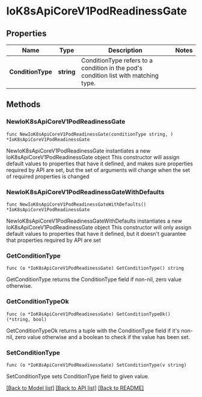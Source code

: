 # IoK8sApiCoreV1PodReadinessGate

## Properties

Name | Type | Description | Notes
------------ | ------------- | ------------- | -------------
**ConditionType** | **string** | ConditionType refers to a condition in the pod&#39;s condition list with matching type. | 

## Methods

### NewIoK8sApiCoreV1PodReadinessGate

`func NewIoK8sApiCoreV1PodReadinessGate(conditionType string, ) *IoK8sApiCoreV1PodReadinessGate`

NewIoK8sApiCoreV1PodReadinessGate instantiates a new IoK8sApiCoreV1PodReadinessGate object
This constructor will assign default values to properties that have it defined,
and makes sure properties required by API are set, but the set of arguments
will change when the set of required properties is changed

### NewIoK8sApiCoreV1PodReadinessGateWithDefaults

`func NewIoK8sApiCoreV1PodReadinessGateWithDefaults() *IoK8sApiCoreV1PodReadinessGate`

NewIoK8sApiCoreV1PodReadinessGateWithDefaults instantiates a new IoK8sApiCoreV1PodReadinessGate object
This constructor will only assign default values to properties that have it defined,
but it doesn't guarantee that properties required by API are set

### GetConditionType

`func (o *IoK8sApiCoreV1PodReadinessGate) GetConditionType() string`

GetConditionType returns the ConditionType field if non-nil, zero value otherwise.

### GetConditionTypeOk

`func (o *IoK8sApiCoreV1PodReadinessGate) GetConditionTypeOk() (*string, bool)`

GetConditionTypeOk returns a tuple with the ConditionType field if it's non-nil, zero value otherwise
and a boolean to check if the value has been set.

### SetConditionType

`func (o *IoK8sApiCoreV1PodReadinessGate) SetConditionType(v string)`

SetConditionType sets ConditionType field to given value.



[[Back to Model list]](../README.md#documentation-for-models) [[Back to API list]](../README.md#documentation-for-api-endpoints) [[Back to README]](../README.md)


